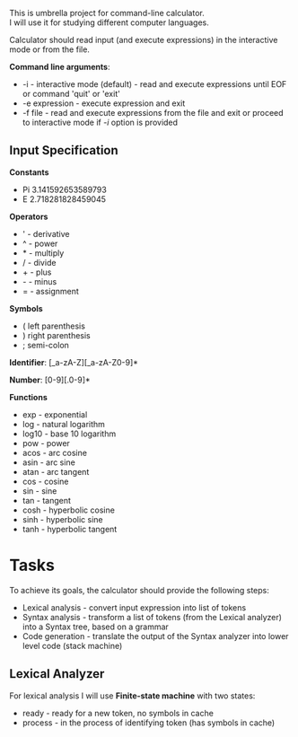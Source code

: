 This is umbrella project for command-line calculator.  
I will use it for studying different computer languages.

Calculator should read input (and execute expressions) in the interactive mode or from the file.

**Command line arguments**:
- -i - interactive mode (default) - read and execute expressions until EOF or command 'quit' or 'exit'
- -e expression - execute expression and exit
- -f file - read and execute expressions from the file and exit or proceed to interactive mode if *-i* option is provided

## Input Specification

**Constants**
- Pi 3.141592653589793
- E 2.718281828459045

**Operators**
- ' - derivative
- ^ - power
- \* - multiply
- / - divide
- \+ - plus
- \- - minus
- = - assignment

**Symbols**
- ( left parenthesis
- ) right parenthesis
- ; semi-colon

**Identifier**: [_a-zA-Z][_a-zA-Z0-9]\*

**Number**: [0-9][.0-9]\*

**Functions**
- exp - exponential
- log - natural logarithm
- log10 - base 10 logarithm 
- pow - power
- acos - arc cosine
- asin - arc sine
- atan - arc tangent
- cos - cosine
- sin - sine
- tan - tangent
- cosh - hyperbolic cosine
- sinh - hyperbolic sine
- tanh - hyperbolic tangent

# Tasks

To achieve its goals, the calculator should provide the following steps:
- Lexical analysis - convert input expression into list of tokens
- Syntax analysis - transform a list of tokens (from the Lexical analyzer) into a Syntax tree, based on a grammar
- Code generation - translate the output of the Syntax analyzer into lower level code (stack machine)


## Lexical Analyzer

For lexical analysis I will use **Finite-state machine** with two states:
- ready - ready for a new token, no symbols in cache
- process - in the process of identifying token (has symbols in cache)
